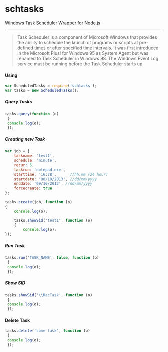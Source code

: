 schtasks
===

Windows Task Scheduler Wrapper for Node.js

----

>Task Scheduler is a component of Microsoft Windows that provides the ability to schedule the launch of programs or scripts at pre-defined times or after specified time intervals. It was first introduced in the Microsoft Plus! for Windows 95 as System Agent but was renamed to Task Scheduler in Windows 98. The Windows Event Log service must be running before the Task Scheduler starts up.


#### Using

```js
var ScheduledTasks = require('schtasks');
var tasks = new ScheduledTasks();
```

##### Query Tasks

```js
tasks.query(function (o)
 {
 console.log(o);
 });
```

##### Creating new Task

```js
var job = {
	taskname: 'test1',
	schedule: 'minute',
	recur: 5,
	taskrun: 'notepad.exe',
	starttime: '16:28',      //hh:mm (24 hour)
	startdate: '08/10/2013', //dd/mm/yyyy
	enddate: '09/10/2013', //dd/mm/yyyy
	forcecreate: true
};

tasks.create(job, function (o)
{
	console.log(o);

	tasks.showSid('test1', function (o)
	{
		console.log(o);
});
```

##### Run Task

```js
tasks.run('TASK_NAME', false, function (o)
 {
 console.log(o);
 });
```

##### Show SID

```js
tasks.showSid('\\RacTask', function (o)
 {
 console.log(o);
 });
```

#### Delete Task

```js
tasks.delete('some task', function (o)
 {
 console.log(o);
 });
```

